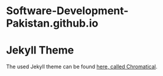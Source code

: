 # Software-Development-Pakistan.github.io

# Jekyll Theme

The used Jekyll theme can be found [here, called Chromatical](https://github.com/chromatical/jekyll-materialdocs).
